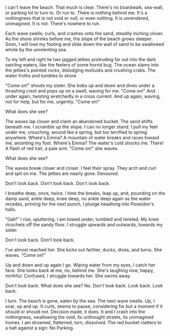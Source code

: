 <!---
--- !Metadata
slug: two-ways-out
title: Two Ways Out
description: There was no way out
show_on_home_page: True
filename: WayOut
--->

I can't leave the beach. That much is clear. There's no boardwalk, sea-wall, or parking lot to turn to. Or run to. There is nothing behind me. It's a nothingness that is not void or null, or even nothing. It is unrendered, unimagined. It is not. There's nowhere to run.

Each wave swells, curls, and crashes onto the sand, steadily inching closer. As the shore shrinks before me, the slope of the beach grows steeper. Soon, I will lose my footing and slide down the wall of sand to be swallowed whole by the unrelenting sea.

To my left and right lie two jagged jetties protruding far out into the dark swirling waters, like the feelers of some horrid bug. The ocean slams into the jetties's pointed rocks, dislodging mollusks and crushing crabs. The water froths and tumbles to shore.

 "Come on!" shouts my sister. She bobs up and down and dives under a thrashing crest and pops up on a swell, waving for me. "Come on!" And under again, twisting wretchedly in a cross current. And up again, waving, not for help, but for me, urgently. "Come on!"

What does she see?

The waves lap closer and claim an abandoned bucket. The sand shifts beneath me. I scramble up the slope. I can no longer stand. I pull my feet under me, crouching, wound like a spring, but too terrified to spring anywhere. Where's Emma? A mountain of water breaks and races toward me, anointing my foot. Where's Emma? The water's cold shocks me. There! A flash of red hair, a pale arm. "Come on!" she waves.

What does she see?

The waves break closer and closer. I feel their spray. They arch and curl and spit on me. The jetties are nearly gone. Devoured.

Don't look back. Don't look back. Don't look back.

I breathe deep, once, twice. I time the breaks, leap up, and, pounding on the damp sand, ankle deep, knee deep, no ankle deep again as the water recedes, priming for the next punch, I plunge headlong into Poseidon's halls.

 "Gah!" I rise, sputtering. I am towed under, tumbled and twisted. My knee ricochets off the sandy floor. I struggle upwards and outwards, towards my sister.

Don't look back. Don't look back.

I've almost reached her. She kicks out farther, ducks, dives, and turns. She waves. "Come on!"

Up and down and up again I go. Wiping water from my eyes, I catch her face. She looks back at me, no, behind me. She's laughing now, happy, mirthful. Confused, I struggle towards her. She swims away.

Don't look back. What does she see? No. Don't look back. Look back. Look back.

I turn. The beach is gone, eaten by the sea. The next wave swells. Up, I soar, up and up. It curls, seems to pause, considering for but a moment if it should or should not. Decision made, it does. It and I crash into the nothingness, swallowing the void, its unthought streets, its unimagined homes. I am drowned, flattened, torn, dissolved. The red bucket clatters to a halt against a sign: No Parking.

